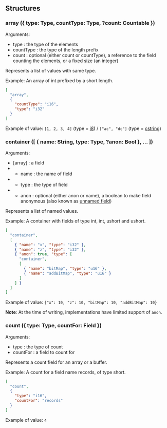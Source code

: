 ## Structures

### **array** ({ type: Type, countType: Type, ?count: Countable })
Arguments:
* type : the type of the elements
* countType : the type of the length prefix
* count : optional (either count or countType), a reference to the field counting the elements, or a fixed size (an integer)

Represents a list of values with same type.

Example: An array of int prefixed by a short length.
```json
[
  "array",
  {
    "countType": "i16",
    "type": "i32"
  }
]
```
Example of value: `[1, 2, 3, 4]` (type = [i8](./numeric.md)) / `["ac", "dc"]` (type = [cstring](./utils.md))

### **container** ([ { name: String, type: Type, ?anon: Bool }, ... ])
Arguments: 
* [array] : a field
* * name : the name of field
* * type : the type of field
* * anon : optional (either anon or name), a boolean to make field anonymous (also known as [unnamed field](https://gcc.gnu.org/onlinedocs/gcc/Unnamed-Fields.html))

Represents a list of named values.

Example: A container with fields of type int, int, ushort and ushort.
```json
[
  "container",
  [
    { "name": "x", "type": "i32" },
    { "name": "z", "type": "i32" },
    { "anon": true, "type": [
      "container",
      [
        { "name": "bitMap", "type": "u16" },
        { "name": "addBitMap", "type": "u16" }
      ]
    ] }
  ]
]
```
Example of value: `{"x": 10, "z": 10, "bitMap": 10, "addBitMap": 10}`

**Note**: At the time of writing, implementations have limited support of `anon`.

### **count** ({ type: Type, countFor: Field })
Arguments:
* type : the type of count
* countFor : a field to count for

Represents a count field for an array or a buffer. 

Example: A count for a field name records, of type short.
```json
[
  "count",
  {
    "type": "i16",
    "countFor": "records"
  }
]
```
Example of value: `4`

